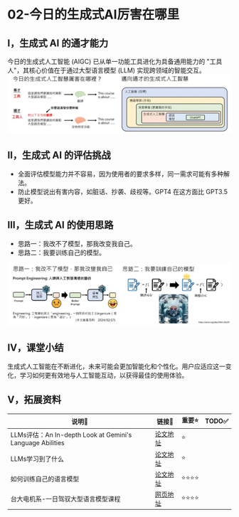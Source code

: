 # 02-今日的生成式AI厉害在哪里

## Ⅰ，生成式 AI 的通才能力
今日的生成式人工智能 (AIGC) 已从单一功能工具进化为具备通用能力的 "工具人"，其核心价值在于通过大型语言模型 (LLM) 实现跨领域的智能交互。
![image](https://github.com/Vincia-Jun/GENERATIVE-AI-2024-SPRING-NOTEs/blob/main/Figs/02-%E4%BB%8A%E6%97%A5%E7%9A%84%E7%94%9F%E6%88%90%E5%BC%8FAI%E5%8E%89%E5%AE%B3%E5%9C%A8%E5%93%AA%E9%87%8C-00.png)

## Ⅱ，生成式 AI 的评估挑战
- 全面评估模型能力并不容易，因为使用者的要求多样，同一需求可能有多种解法。
- 防止模型说出有害内容，如脏话、抄袭、歧视等。GPT4 在这方面比 GPT3.5 更好。

## Ⅲ，生成式 AI 的使用思路
- 思路一：我改不了模型，那我改变我自己。
- 思路二：我要训练自己的模型。

![image](https://github.com/Vincia-Jun/GENERATIVE-AI-2024-SPRING-NOTEs/blob/main/Figs/02-%E4%BB%8A%E6%97%A5%E7%9A%84%E7%94%9F%E6%88%90%E5%BC%8FAI%E5%8E%89%E5%AE%B3%E5%9C%A8%E5%93%AA%E9%87%8C-01.png)

## Ⅳ，课堂小结
生成式人工智能在不断进化，未来可能会更加智能化和个性化。用户应适应这一变化，学习如何更有效地与人工智能互动，以获得最佳的使用体验。


## Ⅴ，拓展资料
| 说明🔎   | 链接🔗 | 重要⭐ | TODO✅ |
|--------|----------|--------|--------|
| LLMs评估：An In-depth Look at Gemini's Language Abilities | [论文地址](https://arxiv.org/abs/2312.11444) | ⭐ |
| LLMs学习到了什么  | [论文地址](https://arxiv.org/abs/2310.02207) | ⭐ |
| 如何训练自己的语言模型  | [论文地址](https://arxiv.org/abs/2401.03129)                  | ⭐⭐⭐⭐ |
| 台大电机系-一日驾驭大型语言模型课程  | [网页地址](https://taide.tw/index/resourcesList)  | ⭐⭐⭐⭐ |
